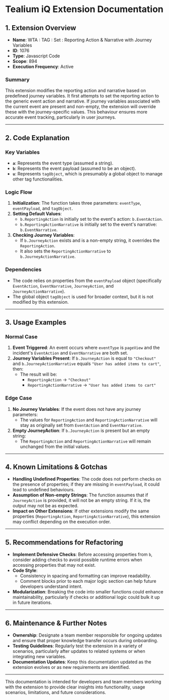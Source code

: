 # Tealium iQ Extension Documentation

## 1. Extension Overview

- **Name**: WTA : TAG : Set : Reporting Action & Narrative with Journey Variables
- **ID**: 1076
- **Type**: Javascript Code
- **Scope**: 894
- **Execution Frequency**: Active

### Summary
This extension modifies the reporting action and narrative based on predefined journey variables. It first attempts to set the reporting action to the generic event action and narrative. If journey variables associated with the current event are present and non-empty, the extension will override these with the journey-specific values. This behaviour ensures more accurate event tracking, particularly in user journeys.

---

## 2. Code Explanation

### Key Variables
- **`a`**: Represents the event type (assumed a string).
- **`b`**: Represents the event payload (assumed to be an object).
- **`u`**: Represents `tagObject`, which is presumably a global object to manage other tag functionalities.

### Logic Flow
1. **Initialization**: The function takes three parameters: `eventType`, `eventPayload`, and `tagObject`.
2. **Setting Default Values**:
   - `b.ReportingAction` is initially set to the event's action: `b.EventAction`.
   - `b.ReportingActionNarrative` is initially set to the event's narrative: `b.EventNarrative`.
3. **Checking Journey Variables**:
   - If `b.JourneyAction` exists and is a non-empty string, it overrides the `ReportingAction`.
   - It also sets the `ReportingActionNarrative` to `b.JourneyActionNarrative`.

### Dependencies
- The code relies on properties from the `eventPayload` object (specifically `EventAction`, `EventNarrative`, `JourneyAction`, and `JourneyActionNarrative`).
- The global object `tagObject` is used for broader context, but it is not modified by this extension.

---

## 3. Usage Examples

### Normal Case
1. **Event Triggered**: An event occurs where `eventType` is `pageView` and the incident's `EventAction` and `EventNarrative` are both set.
2. **Journey Variables Present**: If `b.JourneyAction` is equal to `"Checkout"` and `b.JourneyActionNarrative` equals `"User has added items to cart"`, then:
   - The result will be:
     - `ReportingAction` → `"Checkout"`
     - `ReportingActionNarrative` → `"User has added items to cart"`

### Edge Case
1. **No Journey Variables**: If the event does not have any journey parameters:
   - The values for `ReportingAction` and `ReportingActionNarrative` will stay as originally set from `EventAction` and `EventNarrative`.
2. **Empty JourneyAction**: If `b.JourneyAction` is present but an empty string:
   - The `ReportingAction` and `ReportingActionNarrative` will remain unchanged from the initial values.

---

## 4. Known Limitations & Gotchas

- **Handling Undefined Properties**: The code does not perform checks on the presence of properties; if they are missing in `eventPayload`, it could lead to undefined behaviours.
- **Assumption of Non-empty Strings**: The function assumes that if `JourneyAction` is provided, it will not be an empty string. If it is, the output may not be as expected.
- **Impact on Other Extensions**: If other extensions modify the same properties (`ReportingAction`, `ReportingActionNarrative`), this extension may conflict depending on the execution order.

---

## 5. Recommendations for Refactoring

- **Implement Defensive Checks**: Before accessing properties from `b`, consider adding checks to avoid possible runtime errors when accessing properties that may not exist.
- **Code Style**: 
  - Consistency in spacing and formatting can improve readability.
  - Comment blocks prior to each major logic section can help future developers understand intent.
- **Modularization**: Breaking the code into smaller functions could enhance maintainability, particularly if checks or additional logic could bulk it up in future iterations.

---

## 6. Maintenance & Further Notes

- **Ownership**: Designate a team member responsible for ongoing updates and ensure that proper knowledge transfer occurs during onboarding.
- **Testing Guidelines**: Regularly test the extension in a variety of scenarios, particularly after updates to related systems or when integrating new variables.
- **Documentation Updates**: Keep this documentation updated as the extension evolves or as new requirements are identified.

---

This documentation is intended for developers and team members working with the extension to provide clear insights into functionality, usage scenarios, limitations, and future considerations.